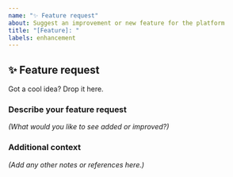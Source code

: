 ```yaml
---
name: "✨ Feature request"
about: Suggest an improvement or new feature for the platform
title: "[Feature]: "
labels: enhancement
---
```


## ✨ Feature request

Got a cool idea? Drop it here.

### Describe your feature request

*(What would you like to see added or improved?)*

### Additional context

*(Add any other notes or references here.)*
